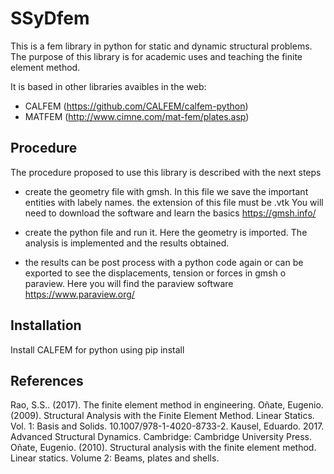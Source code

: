 # SSyDfem
This is a fem library in python for static and dynamic structural problems. The purpose of this library is for academic uses and teaching the finite element method.

It is based in other libraries avaibles in the web:

* CALFEM (https://github.com/CALFEM/calfem-python)
* MATFEM (http://www.cimne.com/mat-fem/plates.asp)

## Procedure

The procedure proposed to use this library is described with the next steps
* create the geometry file with gmsh. In this file we save the important entities with labely names. the extension of this file must be .vtk
You will need to download the software and learn the basics 
https://gmsh.info/

* create the python file and run it. Here the geometry is imported. The analysis is implemented and the results obtained.
* the results can be post process with a python code again or can be exported to see the displacements, tension or forces in gmsh o paraview.
Here you will find the paraview software
https://www.paraview.org/

## Installation

Install CALFEM for python using pip install 


## References

Rao, S.S.. (2017). The finite element method in engineering. 
Oñate, Eugenio. (2009). Structural Analysis with the Finite Element Method. Linear Statics. Vol. 1: Basis and Solids. 10.1007/978-1-4020-8733-2. 
Kausel, Eduardo. 2017. Advanced Structural Dynamics. Cambridge: Cambridge University Press.
Oñate, Eugenio. (2010). Structural analysis with the finite element method. Linear statics. Volume 2: Beams, plates and shells. 
